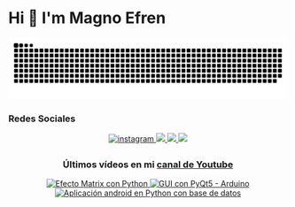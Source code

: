

<h1 align="left"> Hi 👋 I'm Magno Efren </h1>
<p align="left"> </p>

![Snake animation](https://github.com/MagnoEfren/magnoefren/blob/main/github-contribution-grid-snake.svg)

### Redes Sociales 
<div align="center">
  
<a href="https://instagram.com/magnoefren" target="_blank">
<img src=https://img.shields.io/badge/instagram-F4A98F.svg?&style=for-the-badge&logo=instagram&logoColor=white alt=instagram style="margin-bottom: 5px;" />
  
<a href="https://www.youtube.com/c/MagnoEfren" target="_blank">
<img src="https://img.shields.io/badge/YouTube-FF0905?style=for-the-badge&logo=youtube&logoColor=white" target="_blank"> 
  
<a href="https://twitter.com/magnoefren15" target="_blank">
<img src="https://img.shields.io/badge/Twitter-8FC3F4?style=for-the-badge&logo=twitter&logoColor=white" target="_blank"> 

<a href="https://www.linkedin.com/in/magnoefren/" target="_blank">
<img src="https://img.shields.io/badge/LinkedIn-4B49B9?style=for-the-badge&logo=LinkedIn&logoColor=white" target="_blank"> 

 </a>

### Últimos vídeos en mi [canal de Youtube](https://youtube.com/magnoefren?sub_confirmation=1)

<a href='https://youtu.be/AAxijGx9_Pc' target='_blank'>
  <img width='30%' src='https://i.ytimg.com/an_webp/AAxijGx9_Pc/mqdefault_6s.webp?du=3000&sqp=CImG85kG&rs=AOn4CLBXZRKuOZsXXDBH-HxAKIYMWyLGyQ' alt='Efecto Matrix con Python' />
</a>
<a href='https://youtu.be/SOYa_nZKaWg' target='_blank'>
  <img width='30%' src='https://i.ytimg.com/an_webp/SOYa_nZKaWg/mqdefault_6s.webp?du=3000&sqp=CMiX85kG&rs=AOn4CLDNUQ4BvNblslZqCCiW5N7iZMRGhg' alt='GUI con PyQt5 - Arduino' />
</a>
<a href='https://youtu.be/EYs6uWmCWwI' target='_blank'>
  <img width='30%' src='https://i.ytimg.com/an_webp/EYs6uWmCWwI/mqdefault_6s.webp?du=3000&sqp=CJ7x8pkG&rs=AOn4CLDweWDn7dl6MgUyAMAGk3xuE35QcQ' alt='Aplicación android en Python con base de datos' />
</a>




